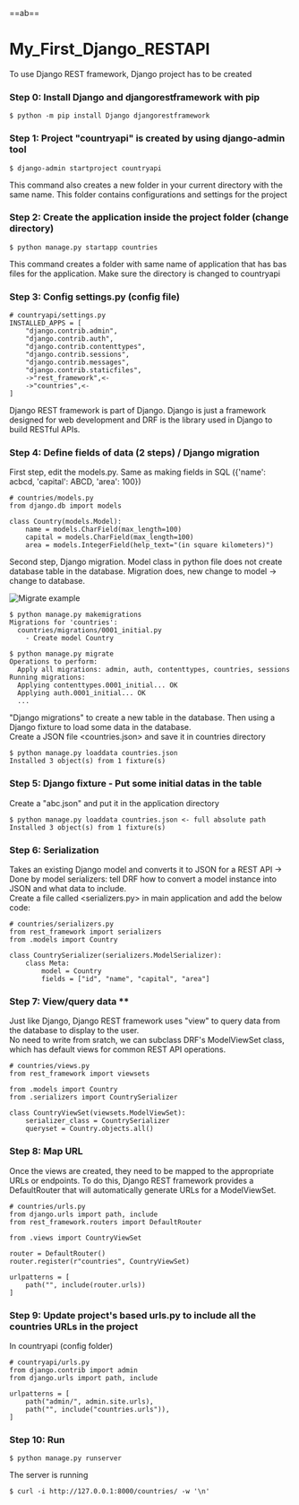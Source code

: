 ==ab==

# My_First_Django_RESTAPI
To use Django REST framework, Django project has to be created

### Step 0: Install Django and djangorestframework with pip

    $ python -m pip install Django djangorestframework
    
### Step 1: Project "countryapi" is created by using django-admin tool

    $ django-admin startproject countryapi
This command also creates a new folder in your current directory with the same name. This folder contains configurations and settings for the project

### Step 2: Create the application inside the project folder (change directory)
    
    $ python manage.py startapp countries
This command creates a folder with same name of application that has bas files for the application. Make sure the directory is changed to countryapi 

### Step 3: Config settings.py (config file)

    # countryapi/settings.py
    INSTALLED_APPS = [
        "django.contrib.admin",
        "django.contrib.auth",
        "django.contrib.contenttypes",
        "django.contrib.sessions",
        "django.contrib.messages",
        "django.contrib.staticfiles",
        ->"rest_framework",<-
        ->"countries",<-
    ]
Django REST framework is part of Django. Django is just a framework designed for web development and DRF is the library used in Django to build RESTful APIs.

### Step 4: Define fields of data (2 steps) / Django migration
First step, edit the models.py. Same as making fields in SQL ({'name': acbcd, 'capital': ABCD, 'area': 100})


    # countries/models.py
    from django.db import models

    class Country(models.Model):
        name = models.CharField(max_length=100)
        capital = models.CharField(max_length=100)
        area = models.IntegerField(help_text="(in square kilometers)")

Second step, Django migration. Model class in python file does not create database table in the database. Migration does, new change to model -> change to database.

![Migrate example](https://files.realpython.com/media/model_to_schema.4e4b8506dc26.png)

    $ python manage.py makemigrations
    Migrations for 'countries':
      countries/migrations/0001_initial.py
        - Create model Country

    $ python manage.py migrate
    Operations to perform:
      Apply all migrations: admin, auth, contenttypes, countries, sessions
    Running migrations:
      Applying contenttypes.0001_initial... OK
      Applying auth.0001_initial... OK
      ...

"Django migrations" to create a new table in the database. Then using a Django fixture to load some data in the database.
<br> Create a JSON file <countries.json> and save it in countries directory

    $ python manage.py loaddata countries.json
    Installed 3 object(s) from 1 fixture(s)
    
### Step 5: Django fixture - Put some initial datas in the table
Create a "abc.json" and put it in the application directory

    $ python manage.py loaddata countries.json <- full absolute path
    Installed 3 object(s) from 1 fixture(s)

### Step 6: Serialization
Takes an existing Django model and converts it to JSON for a REST API -> Done by model serializers: tell DRF how to convert a model instance into JSON and what data to include.
<br> Create a file called <serializers.py> in main application and add the below code:

    # countries/serializers.py
    from rest_framework import serializers
    from .models import Country

    class CountrySerializer(serializers.ModelSerializer):
        class Meta:
            model = Country
            fields = ["id", "name", "capital", "area"]
            
### Step 7: View/query data **

Just like Django, Django REST framework uses "view" to query data from the database to display to the user.
<br> No need to write from sratch, we can subclass DRF's ModelViewSet class, which has default views for common REST API operations.

    # countries/views.py
    from rest_framework import viewsets

    from .models import Country
    from .serializers import CountrySerializer

    class CountryViewSet(viewsets.ModelViewSet):
        serializer_class = CountrySerializer
        queryset = Country.objects.all()
       
### Step 8: Map URL 

Once the views are created, they need to be mapped to the appropriate URLs or endpoints. To do this, Django REST framework provides a DefaultRouter that will automatically generate URLs for a ModelViewSet.

    # countries/urls.py
    from django.urls import path, include
    from rest_framework.routers import DefaultRouter

    from .views import CountryViewSet

    router = DefaultRouter()
    router.register(r"countries", CountryViewSet)

    urlpatterns = [
        path("", include(router.urls))
    ]
    
### Step 9: Update project's based urls.py to include all the countries URLs in the project
In countryapi (config folder)

    # countryapi/urls.py
    from django.contrib import admin
    from django.urls import path, include

    urlpatterns = [
        path("admin/", admin.site.urls),
        path("", include("countries.urls")),
    ]
       
### Step 10: Run

    $ python manage.py runserver
    
The server is running

    $ curl -i http://127.0.0.1:8000/countries/ -w '\n'

   

